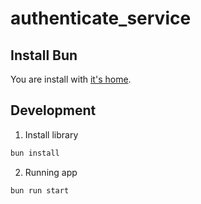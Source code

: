 # authenticate_service

## Install Bun
You are install with [it's home](https://bun.sh).

## Development
1. Install library
```cmd
bun install
```

2. Running app
```cmd
bun run start
```
